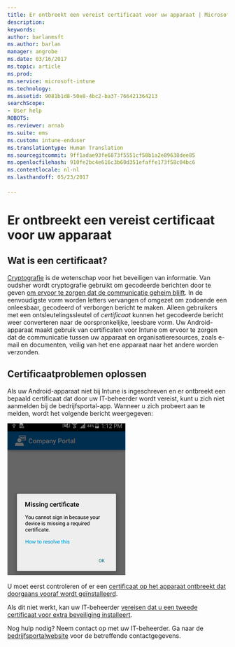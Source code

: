 ```yaml
---
title: Er ontbreekt een vereist certificaat voor uw apparaat | Microsoft Docs
description: 
keywords: 
author: barlanmsft
ms.author: barlan
manager: angrobe
ms.date: 03/16/2017
ms.topic: article
ms.prod: 
ms.service: microsoft-intune
ms.technology: 
ms.assetid: 9081b1d8-50e8-4bc2-ba37-766421364213
searchScope:
- User help
ROBOTS: 
ms.reviewer: arnab
ms.suite: ems
ms.custom: intune-enduser
ms.translationtype: Human Translation
ms.sourcegitcommit: 9ff1adae93fe6873f5551cf58b1a2e89638dee85
ms.openlocfilehash: 910fe2bc4e616c3b60d351efaffe173f58c04bc6
ms.contentlocale: nl-nl
ms.lasthandoff: 05/23/2017

---
```



# <a name="your-device-is-missing-a-required-certificate"></a>Er ontbreekt een vereist certificaat voor uw apparaat

## <a name="whats-a-certificate"></a>Wat is een certificaat?

[Cryptografie](https://technet.microsoft.com/library/cc962030.aspx) is de wetenschap voor het beveiligen van informatie. Van oudsher wordt cryptografie gebruikt om gecodeerde berichten door te geven [om ervoor te zorgen dat de communicatie geheim blijft](https://technet.microsoft.com/library/cc962019.aspx). In de eenvoudigste vorm worden letters vervangen of omgezet om zodoende een onleesbaar, gecodeerd of verborgen bericht te maken. Alleen gebruikers met een ontsleutelingssleutel of _certificaat_ kunnen het gecodeerde bericht weer converteren naar de oorspronkelijke, leesbare vorm. Uw Android-apparaat maakt gebruik van certificaten voor Intune om ervoor te zorgen dat de communicatie tussen uw apparaat en organisatieresources, zoals e-mail en documenten, veilig van het ene apparaat naar het andere worden verzonden.

## <a name="fixing-certificate-issues"></a>Certificaatproblemen oplossen

Als uw Android-apparaat niet bij Intune is ingeschreven en er ontbreekt een bepaald certificaat dat door uw IT-beheerder wordt vereist, kunt u zich niet aanmelden bij de bedrijfsportal-app. Wanneer u zich probeert aan te melden, wordt het volgende bericht weergegeven:

![screenshot-error-message-about-missing-certificate](./media/andr-cert_install-1-cert_missing.png)

U moet eerst controleren of er een [certificaat op het apparaat ontbreekt dat doorgaans vooraf wordt geïnstalleerd](your-device-is-missing-a-preinstalled-certificate-android.md).

Als dit niet werkt, kan uw IT-beheerder [vereisen dat u een tweede certificaat voor extra beveiliging installeert](your-device-is-missing-an-IT-required-certificate-android.md).

Nog hulp nodig? Neem contact op met uw IT-beheerder. Ga naar de [bedrijfsportalwebsite](http://portal.manage.microsoft.com) voor de betreffende contactgegevens.

